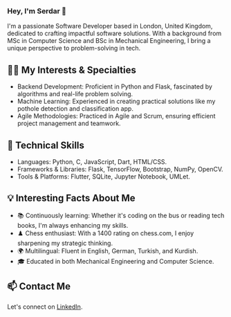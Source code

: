 ### Hey, I'm Serdar 👋

I'm a passionate Software Developer based in London, United Kingdom, dedicated to crafting impactful software solutions. With a background from MSc in Computer Science and BSc in Mechanical Engineering, I bring a unique perspective to problem-solving in tech.

## 👨‍💻 My Interests & Specialties

- Backend Development: Proficient in Python and Flask, fascinated by algorithms and real-life problem solving.
- Machine Learning: Experienced in creating practical solutions like my pothole detection and classification app.
- Agile Methodologies: Practiced in Agile and Scrum, ensuring efficient project management and teamwork.

## 🔧 Technical Skills

- Languages: Python, C, JavaScript, Dart, HTML/CSS.
- Frameworks & Libraries: Flask, TensorFlow, Bootstrap, NumPy, OpenCV.
- Tools & Platforms: Flutter, SQLite, Jupyter Notebook, UMLet.

## 💡 Interesting Facts About Me

- 📚 Continuously learning: Whether it's coding on the bus or reading tech books, I'm always enhancing my skills.
- ♟️ Chess enthusiast: With a 1400 rating on chess.com, I enjoy sharpening my strategic thinking.
- 🌍 Multilingual: Fluent in English, German, Turkish, and Kurdish.
- 🎓 Educated in both Mechanical Engineering and Computer Science.

## 📫 Contact Me

Let's connect on [LinkedIn](https://www.linkedin.com/in/mirayaabrodi/).

